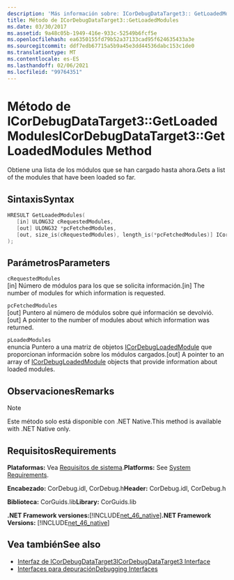```yaml
---
description: 'Más información sobre: ICorDebugDataTarget3:: GetLoadedModules (método)'
title: Método de ICorDebugDataTarget3::GetLoadedModules
ms.date: 03/30/2017
ms.assetid: 9a48c05b-1949-416e-933c-52549b6fcf5e
ms.openlocfilehash: ea6350155fd79b52a37133cad95f624635433a3e
ms.sourcegitcommit: ddf7edb67715a5b9a45e3dd44536dabc153c1de0
ms.translationtype: MT
ms.contentlocale: es-ES
ms.lasthandoff: 02/06/2021
ms.locfileid: "99764351"
---
```

# <a name="icordebugdatatarget3getloadedmodules-method"></a><span data-ttu-id="f03e3-103">Método de ICorDebugDataTarget3::GetLoadedModules</span><span class="sxs-lookup"><span data-stu-id="f03e3-103">ICorDebugDataTarget3::GetLoadedModules Method</span></span>

<span data-ttu-id="f03e3-104">Obtiene una lista de los módulos que se han cargado hasta ahora.</span><span class="sxs-lookup"><span data-stu-id="f03e3-104">Gets a list of the modules that have been loaded so far.</span></span>  
  
## <a name="syntax"></a><span data-ttu-id="f03e3-105">Sintaxis</span><span class="sxs-lookup"><span data-stu-id="f03e3-105">Syntax</span></span>  
  
```cpp  
HRESULT GetLoadedModules(  
   [in] ULONG32 cRequestedModules,  
   [out] ULONG32 *pcFetchedModules,  
   [out, size_is(cRequestedModules), length_is(*pcFetchedModules)] ICorDebugLoadedModule *pLoadedModules[]  
);  
```  
  
## <a name="parameters"></a><span data-ttu-id="f03e3-106">Parámetros</span><span class="sxs-lookup"><span data-stu-id="f03e3-106">Parameters</span></span>  

 `cRequestedModules`  
 <span data-ttu-id="f03e3-107">[in] Número de módulos para los que se solicita información.</span><span class="sxs-lookup"><span data-stu-id="f03e3-107">[in] The number of modules for which information is requested.</span></span>  
  
 `pcFetchedModules`  
 <span data-ttu-id="f03e3-108">[out] Puntero al número de módulos sobre qué información se devolvió.</span><span class="sxs-lookup"><span data-stu-id="f03e3-108">[out] A pointer to the number of modules about which information was returned.</span></span>  
  
 `pLoadedModules`  
 <span data-ttu-id="f03e3-109">enuncia Puntero a una matriz de objetos [ICorDebugLoadedModule](icordebugloadedmodule-interface.md) que proporcionan información sobre los módulos cargados.</span><span class="sxs-lookup"><span data-stu-id="f03e3-109">[out] A pointer to an array of [ICorDebugLoadedModule](icordebugloadedmodule-interface.md) objects that provide information about loaded modules.</span></span>  
  
## <a name="remarks"></a><span data-ttu-id="f03e3-110">Observaciones</span><span class="sxs-lookup"><span data-stu-id="f03e3-110">Remarks</span></span>  
  
> [!NOTE]
> <span data-ttu-id="f03e3-111">Este método solo está disponible con .NET Native.</span><span class="sxs-lookup"><span data-stu-id="f03e3-111">This method is available with .NET Native only.</span></span>  
  
## <a name="requirements"></a><span data-ttu-id="f03e3-112">Requisitos</span><span class="sxs-lookup"><span data-stu-id="f03e3-112">Requirements</span></span>  

 <span data-ttu-id="f03e3-113">**Plataformas:** Vea [Requisitos de sistema](../../get-started/system-requirements.md).</span><span class="sxs-lookup"><span data-stu-id="f03e3-113">**Platforms:** See [System Requirements](../../get-started/system-requirements.md).</span></span>  
  
 <span data-ttu-id="f03e3-114">**Encabezado:** CorDebug.idl, CorDebug.h</span><span class="sxs-lookup"><span data-stu-id="f03e3-114">**Header:** CorDebug.idl, CorDebug.h</span></span>  
  
 <span data-ttu-id="f03e3-115">**Biblioteca:** CorGuids.lib</span><span class="sxs-lookup"><span data-stu-id="f03e3-115">**Library:** CorGuids.lib</span></span>  
  
 <span data-ttu-id="f03e3-116">**.NET Framework versiones:**[!INCLUDE[net_46_native](../../../../includes/net-46-native-md.md)]</span><span class="sxs-lookup"><span data-stu-id="f03e3-116">**.NET Framework Versions:** [!INCLUDE[net_46_native](../../../../includes/net-46-native-md.md)]</span></span>  
  
## <a name="see-also"></a><span data-ttu-id="f03e3-117">Vea también</span><span class="sxs-lookup"><span data-stu-id="f03e3-117">See also</span></span>

- [<span data-ttu-id="f03e3-118">Interfaz de ICorDebugDataTarget3</span><span class="sxs-lookup"><span data-stu-id="f03e3-118">ICorDebugDataTarget3 Interface</span></span>](icordebugdatatarget3-interface.md)
- [<span data-ttu-id="f03e3-119">Interfaces para depuración</span><span class="sxs-lookup"><span data-stu-id="f03e3-119">Debugging Interfaces</span></span>](debugging-interfaces.md)
